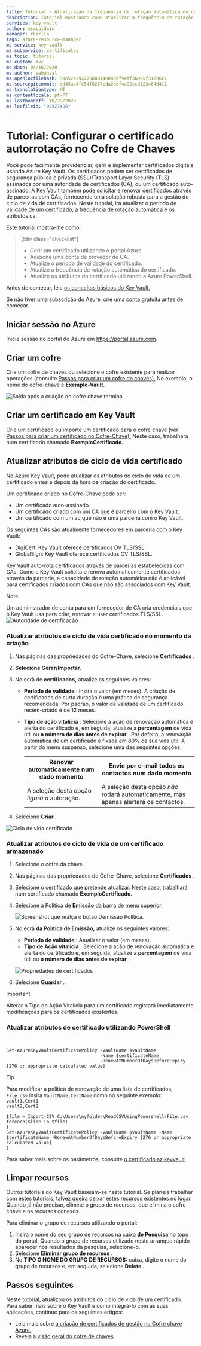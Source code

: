 ```yaml
---
title: Tutorial - Atualização da frequência de rotação automática do certificado no Cofre-Chave Microsoft Docs
description: Tutorial mostrando como atualizar a frequência de rotação automática de um certificado no Cofre de Chaves Azure usando o portal Azure
services: key-vault
author: msmbaldwin
manager: rkarlin
tags: azure-resource-manager
ms.service: key-vault
ms.subservice: certificates
ms.topic: tutorial
ms.custom: mvc
ms.date: 04/16/2020
ms.author: sebansal
ms.openlocfilehash: 59b57e292275888140045bf94ff36995f312b6c1
ms.sourcegitcommit: dd45ae4fc54f8267cda2ddf4a92ccd123464d411
ms.translationtype: MT
ms.contentlocale: pt-PT
ms.lasthandoff: 10/29/2020
ms.locfileid: "92927486"
---
```

# <a name="tutorial-configure-certificate-auto-rotation-in-key-vault"></a>Tutorial: Configurar o certificado autorrotação no Cofre de Chaves

Você pode facilmente providenciar, gerir e implementar certificados digitais usando Azure Key Vault. Os certificados podem ser certificados de segurança pública e privada (SSL)/Transport Layer Security (TLS) assinados por uma autoridade de certificados (CA), ou um certificado auto-assinado. A Key Vault também pode solicitar e renovar certificados através de parcerias com CAs, fornecendo uma solução robusta para a gestão do ciclo de vida de certificados. Neste tutorial, irá atualizar o período de validade de um certificado, a frequência de rotação automática e os atributos ca.

Este tutorial mostra-lhe como:

> [!div class="checklist"]
> * Gerir um certificado utilizando o portal Azure.
> * Adicione uma conta de provedor de CA.
> * Atualize o período de validade do certificado.
> * Atualize a frequência de rotação automática do certificado.
> * Atualize os atributos do certificado utilizando a Azure PowerShell.

Antes de começar, leia [os conceitos básicos do Key Vault.](../general/basic-concepts.md)

Se não tiver uma subscrição do Azure, crie uma [conta gratuita](https://azure.microsoft.com/free/?WT.mc_id=A261C142F) antes de começar.

## <a name="sign-in-to-azure"></a>Iniciar sessão no Azure

Inicie sessão no portal do Azure em https://portal.azure.com.

## <a name="create-a-vault"></a>Criar um cofre

Crie um cofre de chaves ou selecione o cofre existente para realizar operações (consulte [Passos para criar um cofre de chaves).](../quick-create-portal.md) No exemplo, o nome do cofre-chave é **Exemplo-Vault.**

![Saída após a criação do cofre chave termina](../media/certificates/tutorial-import-cert/vault-properties.png)

## <a name="create-a-certificate-in-key-vault"></a>Criar um certificado em Key Vault

Crie um certificado ou importe um certificado para o cofre chave (ver [Passos para criar um certificado no Cofre-Chave).](../quick-create-portal.md) Neste caso, trabalhará num certificado chamado **ExemploCertificado.**

## <a name="update-certificate-lifecycle-attributes"></a>Atualizar atributos de ciclo de vida certificado

No Azure Key Vault, pode atualizar os atributos do ciclo de vida de um certificado antes e depois da hora de criação do certificado.

Um certificado criado no Cofre-Chave pode ser:

- Um certificado auto-assinado.
- Um certificado criado com um CA que é parceiro com o Key Vault.
- Um certificado com um ac que não é uma parceria com o Key Vault.

Os seguintes CAs são atualmente fornecedores em parceria com o Key Vault:

- DigiCert: Key Vault oferece certificados OV TLS/SSL.
- GlobalSign: Key Vault oferece certificados OV TLS/SSL.

Key Vault auto-rota certificados através de parcerias estabelecidas com CAs. Como o Key Vault solicita e renova automaticamente certificados através da parceria, a capacidade de rotação automática não é aplicável para certificados criados com CAs que não são associados com Key Vault.

> [!NOTE]
> Um administrador de conta para um fornecedor de CA cria credenciais que o Key Vault usa para criar, renovar e usar certificados TLS/SSL.
![Autoridade de certificação](../media/certificates/tutorial-rotate-cert/cert-authority-create.png)
>

### <a name="update-certificate-lifecycle-attributes-at-the-time-of-creation"></a>Atualizar atributos de ciclo de vida certificado no momento da criação

1. Nas páginas das propriedades do Cofre-Chave, selecione **Certificados** .
1. **Selecione Gerar/Importar.**
1. No ecrã de **certificados,** atualize os seguintes valores:

   - **Período de validade** : Insira o valor (em meses). A criação de certificados de curta duração é uma prática de segurança recomendada. Por padrão, o valor de validade de um certificado recém-criado é de 12 meses.
   - **Tipo de ação vitalícia** : Selecione a ação de renovação automática e alerta do certificado e, em seguida, atualize **a percentagem** de vida útil ou **o número de dias antes de expirar** . Por defeito, a renovação automática de um certificado é fixada em 80% da sua vida útil. A partir do menu suspenso, selecione uma das seguintes opções.

        |  Renovar automaticamente num dado momento| Envie por e-mail todos os contactos num dado momento |
        |-----------|------|
        |A seleção desta opção *ligará a* autoração. | A seleção desta opção *não* rodará automaticamente, mas apenas alertará os contactos.|

1. Selecione **Criar** .

![Ciclo de vida certificado](../media/certificates/tutorial-rotate-cert/create-cert-lifecycle.png)

### <a name="update-lifecycle-attributes-of-a-stored-certificate"></a>Atualizar atributos de ciclo de vida de um certificado armazenado

1. Selecione o cofre da chave.
1. Nas páginas das propriedades do Cofre-Chave, selecione **Certificados** .
1. Selecione o certificado que pretende atualizar. Neste caso, trabalhará num certificado chamado **ExemploCertificado.**
1. Selecione a Política de **Emissão** da barra de menu superior.

   ![Screenshot que realça o botão Demissão Política.](../media/certificates/tutorial-rotate-cert/cert-issuance-policy.png)

1. No ecrã **da Política de Emissão,** atualize os seguintes valores:

   - **Período de validade** : Atualizar o valor (em meses).
   - **Tipo de Ação vitalícia** : Selecione a ação de renovação automática e alerta do certificado e, em seguida, atualize a **percentagem** de vida útil ou **o número de dias antes de expirar** .

   ![Propriedades de certificados](../media/certificates/tutorial-rotate-cert/cert-policy-change.png)

1. Selecione **Guardar** .

> [!IMPORTANT]
> Alterar o Tipo de Ação Vitalícia para um certificado registará imediatamente modificações para os certificados existentes.


### <a name="update-certificate-attributes-by-using-powershell"></a>Atualizar atributos de certificado utilizando PowerShell

```azurepowershell


Set-AzureKeyVaultCertificatePolicy -VaultName $vaultName 
                                   -Name $certificateName 
                                   -RenewAtNumberOfDaysBeforeExpiry [276 or appropriate calculated value]
```

> [!TIP]
> Para modificar a política de renovação de uma lista de certificados, `File.csv` insira `VaultName,CertName` como no seguinte exemplo:
> <br/>
 `vault1,Cert1` <br/>
>  `vault2,Cert2`
>
>  ```azurepowershell
>  $file = Import-CSV C:\Users\myfolder\ReadCSVUsingPowershell\File.csv 
> foreach($line in $file)
> {
> Set-AzureKeyVaultCertificatePolicy -VaultName $vaultName -Name $certificateName -RenewAtNumberOfDaysBeforeExpiry [276 or appropriate calculated value]
> }
>  ```
> 
Para saber mais sobre os parâmetros, consulte [o certificado az keyvault](https://docs.microsoft.com/cli/azure/keyvault/certificate?view=azure-cli-latest#az-keyvault-certificate-set-attributes).

## <a name="clean-up-resources"></a>Limpar recursos

Outros tutoriais do Key Vault baseiam-se neste tutorial. Se planeia trabalhar com estes tutoriais, talvez queira deixar estes recursos existentes no lugar.
Quando já não precisar, elimine o grupo de recursos, que elimina o cofre-chave e os recursos conexos.

Para eliminar o grupo de recursos utilizando o portal:

1. Insira o nome do seu grupo de recursos na caixa **de Pesquisa** no topo do portal. Quando o grupo de recursos utilizado neste arranque rápido aparecer nos resultados da pesquisa, selecione-o.
1. Selecione **Eliminar grupo de recursos** .
1. No **TIPO O NOME DO GRUPO DE RECURSOS:** caixa, digite o nome do grupo de recursos e, em seguida, selecione **Delete** .


## <a name="next-steps"></a>Passos seguintes

Neste tutorial, atualizou os atributos do ciclo de vida de um certificado. Para saber mais sobre o Key Vault e como integrá-lo com as suas aplicações, continue para os seguintes artigos:

- Leia mais sobre [a criação de certificados de gestão no Cofre chave Azure.](https://docs.microsoft.com/azure/key-vault/certificates/create-certificate-scenarios)
- Reveja a [visão geral do cofre de chaves](../general/overview.md).